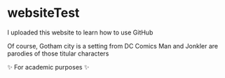 # websiteTest
I uploaded this website to learn how to use GitHub 

Of course, Gotham city is a setting from DC Comics 
Man and Jonkler are parodies of those titular characters

✨ For academic purposes ✨
